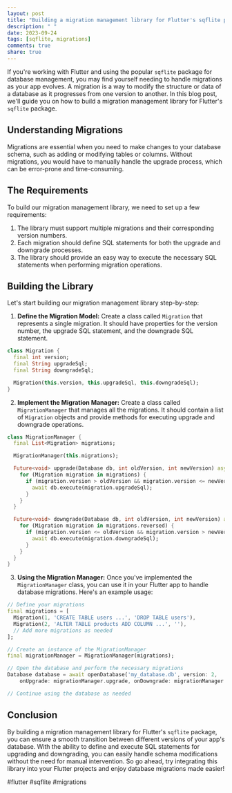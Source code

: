 ```yaml
---
layout: post
title: "Building a migration management library for Flutter's sqflite package"
description: " "
date: 2023-09-24
tags: [sqflite, migrations]
comments: true
share: true
---
```


If you're working with Flutter and using the popular `sqflite` package for database management, you may find yourself needing to handle migrations as your app evolves. A migration is a way to modify the structure or data of a database as it progresses from one version to another. In this blog post, we'll guide you on how to build a migration management library for Flutter's `sqflite` package.

## Understanding Migrations
Migrations are essential when you need to make changes to your database schema, such as adding or modifying tables or columns. Without migrations, you would have to manually handle the upgrade process, which can be error-prone and time-consuming.

## The Requirements
To build our migration management library, we need to set up a few requirements:
1. The library must support multiple migrations and their corresponding version numbers.
2. Each migration should define SQL statements for both the upgrade and downgrade processes.
3. The library should provide an easy way to execute the necessary SQL statements when performing migration operations.

## Building the Library
Let's start building our migration management library step-by-step:

1. **Define the Migration Model:** Create a class called `Migration` that represents a single migration. It should have properties for the version number, the upgrade SQL statement, and the downgrade SQL statement.

```dart
class Migration {
  final int version;
  final String upgradeSql;
  final String downgradeSql;

  Migration(this.version, this.upgradeSql, this.downgradeSql);
}
```

2. **Implement the Migration Manager:** Create a class called `MigrationManager` that manages all the migrations. It should contain a list of `Migration` objects and provide methods for executing upgrade and downgrade operations.

```dart
class MigrationManager {
  final List<Migration> migrations;

  MigrationManager(this.migrations);

  Future<void> upgrade(Database db, int oldVersion, int newVersion) async {
    for (Migration migration in migrations) {
      if (migration.version > oldVersion && migration.version <= newVersion) {
        await db.execute(migration.upgradeSql);
      }
    }
  }

  Future<void> downgrade(Database db, int oldVersion, int newVersion) async {
    for (Migration migration in migrations.reversed) {
      if (migration.version <= oldVersion && migration.version > newVersion) {
        await db.execute(migration.downgradeSql);
      }
    }
  }
}
```

3. **Using the Migration Manager:** Once you've implemented the `MigrationManager` class, you can use it in your Flutter app to handle database migrations. Here's an example usage:

```dart
// Define your migrations
final migrations = [
  Migration(1, 'CREATE TABLE users ...', 'DROP TABLE users'),
  Migration(2, 'ALTER TABLE products ADD COLUMN ...', ''),
  // Add more migrations as needed
];

// Create an instance of the MigrationManager
final migrationManager = MigrationManager(migrations);

// Open the database and perform the necessary migrations
Database database = await openDatabase('my_database.db', version: 2,
    onUpgrade: migrationManager.upgrade, onDowngrade: migrationManager.downgrade);

// Continue using the database as needed
```

## Conclusion
By building a migration management library for Flutter's `sqflite` package, you can ensure a smooth transition between different versions of your app's database. With the ability to define and execute SQL statements for upgrading and downgrading, you can easily handle schema modifications without the need for manual intervention. So go ahead, try integrating this library into your Flutter projects and enjoy database migrations made easier!

#flutter #sqflite #migrations